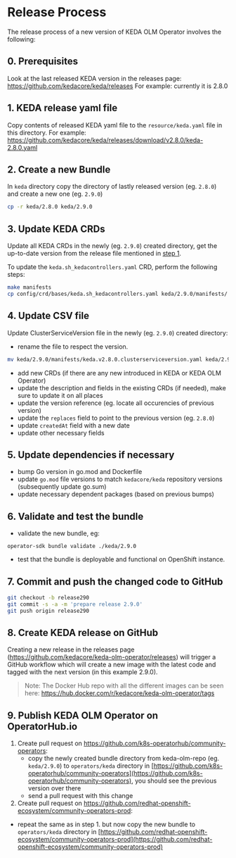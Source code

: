 # Release Process

The release process of a new version of KEDA OLM Operator involves the following:

## 0. Prerequisites

Look at the last released KEDA version in the releases page: https://github.com/kedacore/keda/releases
For example: currently it is 2.8.0

## 1. KEDA release yaml file

Copy contents of released KEDA yaml file to the `resource/keda.yaml` file in this directory.
For example: https://github.com/kedacore/keda/releases/download/v2.8.0/keda-2.8.0.yaml

## 2. Create a new Bundle

In `keda` directory copy the directory of lastly released version (eg. `2.8.0`) and create a new one (eg. `2.9.0`)
```bash
cp -r keda/2.8.0 keda/2.9.0
```

## 3. Update KEDA CRDs
Update all KEDA CRDs in the newly (eg. `2.9.0`) created directory, get the up-to-date version from the release file mentioned in [step 1](#1-keda-release-yaml-file).

To update the `keda.sh_kedacontrollers.yaml` CRD, perform the following steps:

```bash
make manifests
cp config/crd/bases/keda.sh_kedacontrollers.yaml keda/2.9.0/manifests/
```

## 4. Update CSV file
Update ClusterServiceVersion file in the newly (eg. `2.9.0`) created directory:
- rename the file to respect the version.
```bash
mv keda/2.9.0/manifests/keda.v2.8.0.clusterserviceversion.yaml keda/2.9.0/manifests/keda.v2.9.0.clusterserviceversion.yaml
```
- add new CRDs (if there are any new introduced in KEDA or KEDA OLM Operator)
- update the description and fields in the existing CRDs (if needed), make sure to update it on all places
- update the version reference (eg. locate all occurencies of previous version)
- update the `replaces` field to point to the previous version (eg. `2.8.0`)
- update `createdAt` field with a new date
- update other necessary fields

## 5. Update dependencies if necessary
- bump Go version in go.mod and Dockerfile
- update `go.mod` file versions to match `kedacore/keda` repository versions (subsequently update go.sum)
- update necessary dependent packages (based on previous bumps)

## 6. Validate and test the bundle
- validate the new bundle, eg:
```
operator-sdk bundle validate ./keda/2.9.0
```
- test that the bundle is deployable and functional on OpenShift instance.

## 7. Commit and push the changed code to GitHub
```bash
git checkout -b release290
git commit -s -a -m 'prepare release 2.9.0'
git push origin release290
```

## 8. Create KEDA release on GitHub

Creating a new release in the releases page (https://github.com/kedacore/keda-olm-operator/releases) will trigger a GitHub workflow which will create a new image with the latest code and tagged with the next version (in this example 2.9.0).

> Note: The Docker Hub repo with all the different images can be seen here: https://hub.docker.com/r/kedacore/keda-olm-operator/tags


## 9. Publish KEDA OLM Operator on OperatorHub.io
1. Create pull request on https://github.com/k8s-operatorhub/community-operators:
    - copy the newly created bundle directory from keda-olm-repo (eg. `keda/2.9.0`) to `operators/keda` directory in [https://github.com/k8s-operatorhub/community-operators](https://github.com/k8s-operatorhub/community-operators), you should see the previous version over there
    - send a pull request with this change
2.  Create pull request on https://github.com/redhat-openshift-ecosystem/community-operators-prod:
   - repeat the same as in step 1. but now copy the new bundle to `operators/keda` directory in [https://github.com/redhat-openshift-ecosystem/community-operators-prod](https://github.com/redhat-openshift-ecosystem/community-operators-prod)
